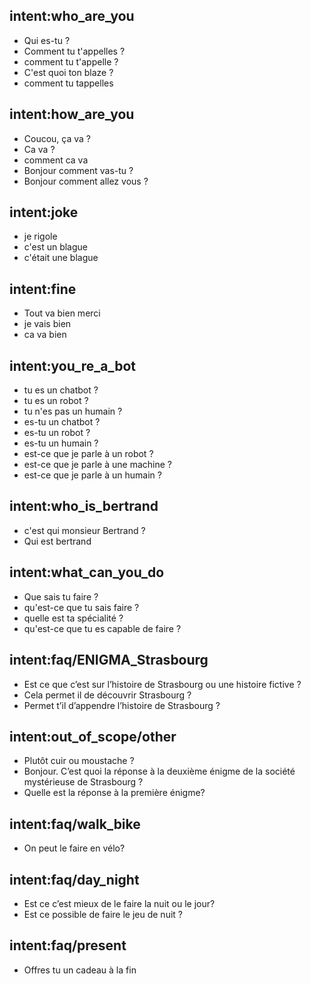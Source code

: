 ## intent:who_are_you
- Qui es-tu ?
- Comment tu t'appelles ?
- comment tu t'appelle ?
- C'est quoi ton blaze ?
- comment tu tappelles

## intent:how_are_you
- Coucou, ça va ?
- Ca va ?
- comment ca va
- Bonjour comment vas-tu ?
- Bonjour comment allez vous ?

## intent:joke
- je rigole
- c'est un blague
- c'était une blague

## intent:fine
- Tout va bien merci
- je vais bien
- ca va bien

## intent:you_re_a_bot
- tu es un chatbot ?
- tu es un robot ?
- tu n'es pas un humain ?
- es-tu un chatbot ?
- es-tu un robot ?
- es-tu un humain ?
- est-ce que je parle à un robot ?
- est-ce que je parle à une machine ?
- est-ce que je parle à un humain ?

## intent:who_is_bertrand
- c'est qui monsieur Bertrand ?
- Qui est bertrand

## intent:what_can_you_do
- Que sais tu faire ?
- qu'est-ce que tu sais faire ?
- quelle est ta spécialité ?
- qu'est-ce que tu es capable de faire ?

## intent:faq/ENIGMA_Strasbourg
- Est ce que c’est sur l’histoire de Strasbourg ou une histoire fictive ?
- Cela permet il de découvrir Strasbourg ?
- Permet t’il d’appendre l’histoire de Strasbourg ?

## intent:out_of_scope/other
- Plutôt cuir ou moustache ?
- Bonjour. C’est quoi la réponse à la deuxième énigme de la société mystérieuse de Strasbourg ?
- Quelle est la réponse à la première énigme?

## intent:faq/walk_bike
- On peut le faire en vélo?

## intent:faq/day_night
- Est ce c’est mieux de le faire la nuit ou le jour?
- Est ce possible de faire le jeu de nuit ?

## intent:faq/present
- Offres tu un cadeau à la fin
